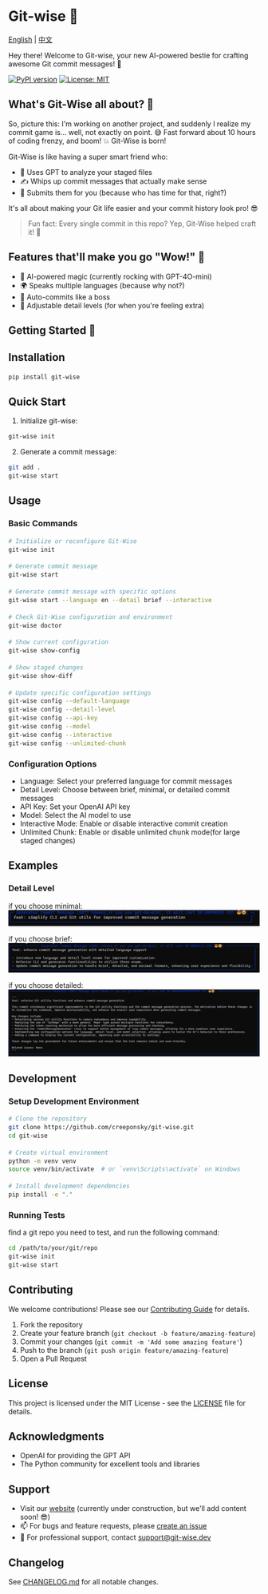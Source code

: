 # Git-wise 🚀

[English](README.md) | [中文](README_zh.md)

Hey there! Welcome to Git-wise, your new AI-powered bestie for crafting awesome Git commit messages! 🎉

[![PyPI version](https://badge.fury.io/py/git-wise.svg)](https://badge.fury.io/py/git-wise)
[![License: MIT](https://img.shields.io/badge/License-MIT-yellow.svg)](https://opensource.org/licenses/MIT)

## What's Git-Wise all about? 🤔

So, picture this: I'm working on another project, and suddenly I realize my commit game is... well, not exactly on point. 😅 Fast forward about 10 hours of coding frenzy, and boom! 💥 Git-Wise is born!

Git-Wise is like having a super smart friend who:
- 🧠 Uses GPT to analyze your staged files
- ✍️ Whips up commit messages that actually make sense
- 🚀 Submits them for you (because who has time for that, right?)

It's all about making your Git life easier and your commit history look pro! 😎

> Fun fact: Every single commit in this repo? Yep, Git-Wise helped craft it! 🫡

## Features that'll make you go "Wow!" 🌟

- 🤖 AI-powered magic (currently rocking with GPT-4O-mini)
- 🌍 Speaks multiple languages (because why not?)
- 🚀 Auto-commits like a boss
- 📏 Adjustable detail levels (for when you're feeling extra)

## Getting Started 🏁

## Installation

```bash
pip install git-wise
```
## Quick Start

1. Initialize git-wise:
```bash
git-wise init
```

2. Generate a commit message:
```bash
git add .
git-wise start
```

## Usage

### Basic Commands

```bash
# Initialize or reconfigure Git-Wise
git-wise init

# Generate commit message
git-wise start

# Generate commit message with specific options
git-wise start --language en --detail brief --interactive

# Check Git-Wise configuration and environment
git-wise doctor

# Show current configuration
git-wise show-config

# Show staged changes
git-wise show-diff

# Update specific configuration settings
git-wise config --default-language
git-wise config --detail-level
git-wise config --api-key
git-wise config --model
git-wise config --interactive
git-wise config --unlimited-chunk
```

### Configuration Options

- Language: Select your preferred language for commit messages
- Detail Level: Choose between brief, minimal, or detailed commit messages
- API Key: Set your OpenAI API key
- Model: Select the AI model to use
- Interactive Mode: Enable or disable interactive commit creation
- Unlimited Chunk: Enable or disable unlimited chunk mode(for large staged changes)

## Examples
### Detail Level

if you choose minimal:
![Minimal commit example](assets/Minimal.png)

if you choose brief:
![Brief commit example](assets/Brief.png)

if you choose detailed:
![Detailed commit example](assets/Detailed.png)


## Development

### Setup Development Environment

```bash
# Clone the repository
git clone https://github.com/creeponsky/git-wise.git
cd git-wise

# Create virtual environment
python -m venv venv
source venv/bin/activate  # or `venv\Scripts\activate` on Windows

# Install development dependencies
pip install -e "."
```

### Running Tests
find a git repo you need to test, and run the following command:
```bash
cd /path/to/your/git/repo
git-wise init
git-wise start
```

## Contributing

We welcome contributions! Please see our [Contributing Guide](CONTRIBUTING.md) for details.

1. Fork the repository
2. Create your feature branch (`git checkout -b feature/amazing-feature`)
3. Commit your changes (`git commit -m 'Add some amazing feature'`)
4. Push to the branch (`git push origin feature/amazing-feature`)
5. Open a Pull Request

## License

This project is licensed under the MIT License - see the [LICENSE](LICENSE) file for details.

## Acknowledgments

- OpenAI for providing the GPT API
- The Python community for excellent tools and libraries

## Support
- Visit our [website](https://git-wise.com) (currently under construction, but we'll add content soon! 😎)
- 📫 For bugs and feature requests, please [create an issue](https://github.com/creeponsky/git-wise/issues)
- 📧 For professional support, contact support@git-wise.dev

## Changelog

See [CHANGELOG.md](CHANGELOG.md) for all notable changes.